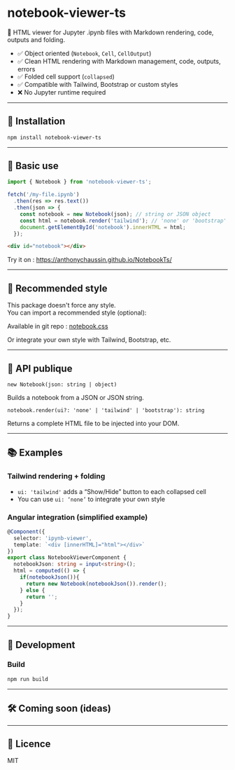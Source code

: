 # notebook-viewer-ts

📘 HTML viewer for Jupyter .ipynb files with Markdown rendering, code, outputs and folding.

- ✅ Object oriented (`Notebook`, `Cell`, `CellOutput`)
- ✅ Clean HTML rendering with Markdown management, code, outputs, errors
- ✅ Folded cell support (`collapsed`)
- ✅ Compatible with Tailwind, Bootstrap or custom styles
- ❌ No Jupyter runtime required

---

## 🚀 Installation

```bash
npm install notebook-viewer-ts
```

---

## 🔧 Basic use

```ts
import { Notebook } from 'notebook-viewer-ts';

fetch('/my-file.ipynb')
  .then(res => res.text())
  .then(json => {
    const notebook = new Notebook(json); // string or JSON object
    const html = notebook.render('tailwind'); // 'none' or 'bootstrap' to
    document.getElementById('notebook').innerHTML = html;
  });
```

```html
<div id="notebook"></div>
```

Try it on : https://anthonychaussin.github.io/NotebookTs/

---

## 💅 Recommended style

This package doesn't force any style.  
You can import a recommended style (optional):

Available in git repo : [notebook.css](https://github.com/anthonychaussin/NotebookTs/blob/master/demo/notebook.css)

Or integrate your own style with Tailwind, Bootstrap, etc.

---

## 📘 API publique

`new Notebook(json: string | object)`

Builds a notebook from a JSON or JSON string.

`notebook.render(ui?: 'none' | 'tailwind' | 'bootstrap'): string`

Returns a complete HTML file to be injected into your DOM.

---

## 📚 Examples

### Tailwind rendering + folding
- `ui: 'tailwind'` adds a “Show/Hide” button to each collapsed cell
- You can use `ui: ‘none’` to integrate your own style

### Angular integration (simplified example)

```ts
@Component({
  selector: 'ipynb-viewer',
  template: `<div [innerHTML]="html"></div>`
})
export class NotebookViewerComponent {
  notebookJson: string = input<string>();
  html = computed(() => {
    if(notebookJson()){
      return new Notebook(notebookJson()).render();
    } else {
      return '';
    }
  });
}
```

---

## 🔧 Development

### Build

```bash
npm run build
```
---

## 🛠️ Coming soon (ideas)


---

## 📄 Licence

MIT
